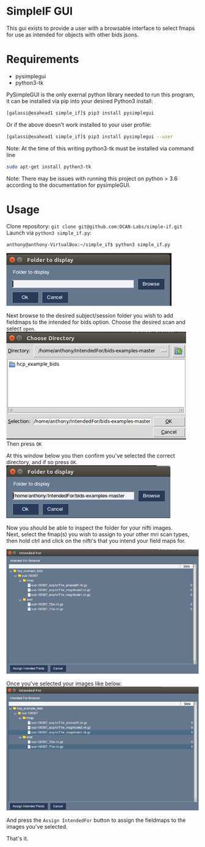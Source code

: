 # SimpleIF GUI
This gui exists to provide a user with a browsable interface to select fmaps
for use as intended for objects with other bids jsons.
# Requirements
- pysimplegui
- python3-tk

PySimpleGUI is the only exernal python library needed to run this program, 
it can be installed via pip into your desired Python3 install:
```bash
[galassi@exahead1 simple_if]$ pip3 install pysimplegui
```
Or if the above doesn't work installed to your user profile:
```bash
[galassi@exahead1 simple_if]$ pip3 install pysimplegui --user
```

Note: At the time of this writing python3-tk must be installed via command line
```bash
sudo apt-get install python3-tk
```

Note: There may be issues with running this project on python > 3.6 according to 
the documentation for pysimpleGUI.

# Usage
Clone repository: `git clone git@github.com:DCAN-Labs/simple-if.git`
Launch via `python3 simple_if.py`:

```bash
anthony@anthony-VirtualBox:~/simple_if$ python3 simple_if.py
```

![folder_browser_window](images/folder_browser.png)

Next browse to the desired subject/session folder you wish to add fieldmaps to the intended for bids option.
Choose the desired scan and select `open`.  
![browsing_folders](images/browsing_folders.png)  
Then press `OK`

At this window below you then confirm you've selected the correct directory, and if so press `OK`.
![confirm_selection](images/chosen_directory.png)

Now you should be able to inspect the folder for your nifti images.  
Next, select the fmap(s) you wish to assign to your other mri scan types, then hold ctrl and click on the nifti's that you 
intend your field maps for.

![selecting_images](images/selecting_images.png)

Once you've selected your images like below:
![selected_images](images/selected_images.png)

And press the `Assign IntendedFor` button to assign the fieldmaps to the images you've selected.

That's it.
